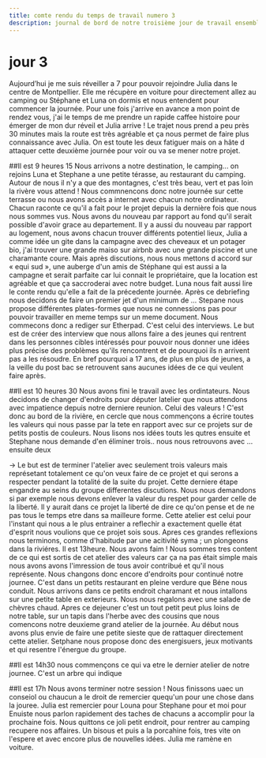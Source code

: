 ```yaml
---
title: comte rendu du temps de travail numero 3
description: journal de bord de notre troisième jour de travail ensemble
---
```


# jour 3

Aujourd’hui je me suis réveiller a 7 pour pouvoir rejoindre Julia dans le centre de Montpellier. Elle me récupère en voiture pour directement allez au camping ou Stéphane et Luna on dormis et nous entendent pour commencer la journée. Pour une fois j'arrive en avance a mon point de rendez vous, j'ai le temps de me prendre un rapide caffee histoire pour émerger de mon dur réveil et Julia arrive !  Le trajet nous prend a peu près 30 minutes mais la route est très agréable et ça nous permet de faire plus connaissance avec Julia. On est toute les deux fatiguer mais on a hâte d attaquer cette deuxième journée pour voir ou va se mener notre projet.

##Il est 9 heures 15
Nous arrivons a notre destination, le camping... on rejoins Luna et Stephane a une petite térasse, au restaurant du camping. Autour de nous il n'y a que des montagnes, c'est très beau, vert et pas loin la rivère vous attend ! Nous commnencons donc notre journée sur cette terrasse ou nous avons accès a internet avec chacun notre ordinateur. Chacun raconte ce qu'il a fait pour le projet depuis la dernière fois que nous nous sommes vus. Nous avons du nouveau par rapport au fond qu'il serait possible d'avoir grace au  departement. Il y a aussi du nouveau par rapport au logement, nous avons chacun trouver différents potentiel lieux, Julia a comme idée un gite dans la campagne avec des cheveaux et un potager bio, j'ai trouver une grande maiso sur airbnb avec une grande piscine et une charamante coure. Mais après discutions, nous nous mettons d accord sur « equi sud », une auberge d'un amis de Stéphane qui est aussi a la campagne et serait parfaite car lui connait le propriétaire, que la location est agréable et que ça saccroderai avec notre budget. Luna nous fait aussi lire le conte rendu qu'elle a fait de la précedente journée. Après ce debriefing nous decidons de faire un premier jet d'un minimum de …  Stepane nous propose différentes plates-formes que nous ne connessions pas pour pouvoir travailler en meme temps sur un meme document. Nous commecons donc a rediger sur Etherpad. C'est celui des interviews. Le but est de créer des interview que nous allons faire a des jeunes qui rentrent dans les personnes cibles intéressés pour pouvoir nous donner une idées plus précise des problèmes qu'ils rencontrent et de pourquoi ils n arrivent pas a les résoudre. En bref pourquoi a 17 ans, de plus en plus de jeunes, a la veille du post bac se retrouvent sans aucunes idées de ce qui veulent faire après. 

##Il est 10 heures 30
Nous avons  fini le travail avec les ordintateurs. Nous decidons de changer d'endroits pour députer latelier que nous attendons avec impatience depuis notre derniere reunion. Celui des valeurs ! C'est donc au bord de la rivière, en cercle que nous commençons a écrire toutes les valeurs qui nous passe par la tete en rapport avec sur ce projets sur de petits postis de couleurs. Nous lisons nos idées touts les qutres ensuite et Stephane nous demande d'en éliminer trois.. nous nous retrouvons avec … 
ensuite deux 

→ Le but est de terminer l'atelier avec seulement trois valeurs mais représetant totalement ce qu'on veux faire de ce projet et qui serons a respecter pendant la totalité de la suite du projet. Cette derniere étape engandre au seins du groupe differentes discutions. Nous nous demandons si par exemple nous devons enlever la valeur du respet pour garder celle de la liberté. Il y aurait dans ce projet la liberté de dire ce qu'on pense et de ne pas tous le temps etre dans sa mailleure forme. Cette atelier est celui pour l'instant qui nous a le plus entrainer a reflechir a exactement quelle état d'esprit nous voulions que ce projet sois sous. Apres ces grandes reflexions nous terminons, comme d'habitude par une acitivité syma ; un plongeons dans la riviéres.
Il est 13heure. Nous avons faim ! Nous sommes tres content de ce qui est sortis de cet atelier des valeurs car ça na pas était simple mais nous avons avons l'imression de tous avoir contribué et qu'il nous représente. Nous changons donc encore d'endroits pour continué notre journee. C'est dans un petits restaurant en pleine verdure que Béne nous conduit. Nous arrivons dans ce petits endroit charamant et nous intallons sur une petite table en exterieurs. Nous nous regalons avec une salade de chèvres chaud. 
Apres ce dejeuner c'est un tout petit peut plus loins de notre table, sur un tapis dans l'herbe avec des cousins que nous comencons notre deuxieme grand atelier de la journée. Au début nous avons plus envie de faire une petite sieste que de  rattaquer directement cette atelier. Setphane nous propose donc des energisuers, jeux motivants et qui resentre l'énergue du groupe.

##Il est 14h30
nous commençons ce qui va etre le dernier atelier de notre journee. C'est un arbre qui indique


##Il est 17h 
Nous avons terminer notre session ! Nous finissons uaec un conseiol ou chaucun  a le droit de remercier quequ'un pour une chose dans la jouree. 
Julia est remercier pour
Louna pour 
Stephane pour 
et moi pour 
Enuiste nous parlon rapidement des taches de chacuns a accomplir pour la prochaine fois.
Nous quittons ce joli petit endroit, pour rentrer au camping  recupere nos affaires. Un bisous et puis a la porcahine fois, tres vite on l'espere et avec encore plus de nouvelles idées. 
Julia me ramène en voiture.  
